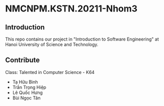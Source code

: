 # NMCNPM.KSTN.20211-Nhom3  

## Introduction
This repo contains our project in "Introduction to Software Engineering" at Hanoi University of Science and Technology.  

## Contribute
Class: Talented in Computer Science - K64
+ Tạ Hữu Bình
+ Trần Trọng Hiệp
+ Lê Quốc Hưng
+ Bùi Ngọc Tân
